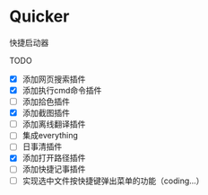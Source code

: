 # Quicker
快捷启动器

TODO
- [x] 添加网页搜索插件
- [x] 添加执行cmd命令插件
- [ ] 添加拾色插件
- [x] 添加截图插件
- [ ] 添加离线翻译插件
- [ ] 集成everything
- [ ] 日事清插件
- [x] 添加打开路径插件
- [ ] 添加快捷记事插件
- [ ] 实现选中文件按快捷键弹出菜单的功能（coding...）

